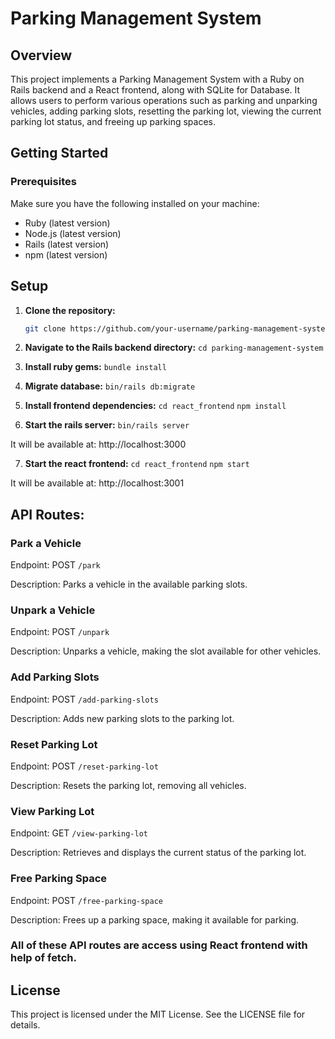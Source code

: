 # Parking Management System

## Overview

This project implements a Parking Management System with a Ruby on Rails backend and a React frontend, along with SQLite for Database. It allows users to perform various operations such as parking and unparking vehicles, adding parking slots, resetting the parking lot, viewing the current parking lot status, and freeing up parking spaces.

## Getting Started

### Prerequisites

Make sure you have the following installed on your machine:

- Ruby (latest version)
- Node.js (latest version)
- Rails (latest version)
- npm (latest version)

## Setup

1. **Clone the repository:**

   ```bash
   git clone https://github.com/your-username/parking-management-system.git```

2. **Navigate to the Rails backend directory:**
`cd parking-management-system`

3. **Install ruby gems:**
`bundle install`

4. **Migrate database:**
`bin/rails db:migrate`

5. **Install frontend dependencies:**
`cd react_frontend`
`npm install`

6. **Start the rails server:**
`bin/rails server`

It will be available at: http://localhost:3000

7. **Start the react frontend:**
`cd react_frontend`
`npm start`

It will be available at: http://localhost:3001


## API Routes:

### Park a Vehicle
Endpoint: POST `/park`

Description: Parks a vehicle in the available parking slots.

### Unpark a Vehicle
Endpoint: POST `/unpark`

Description: Unparks a vehicle, making the slot available for other vehicles.

### Add Parking Slots
Endpoint: POST `/add-parking-slots`

Description: Adds new parking slots to the parking lot.

### Reset Parking Lot
Endpoint: POST `/reset-parking-lot`

Description: Resets the parking lot, removing all vehicles.

### View Parking Lot
Endpoint: GET `/view-parking-lot`

Description: Retrieves and displays the current status of the parking lot.

### Free Parking Space
Endpoint: POST `/free-parking-space`

Description: Frees up a parking space, making it available for parking.

### All of these API routes are access using React frontend with help of fetch.

## License
This project is licensed under the MIT License. See the LICENSE file for details.